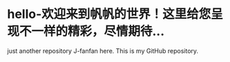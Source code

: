# hello-欢迎来到帆帆的世界！这里给您呈现不一样的精彩，尽情期待...
just another repository
J-fanfan here. This is my GitHub repository.
